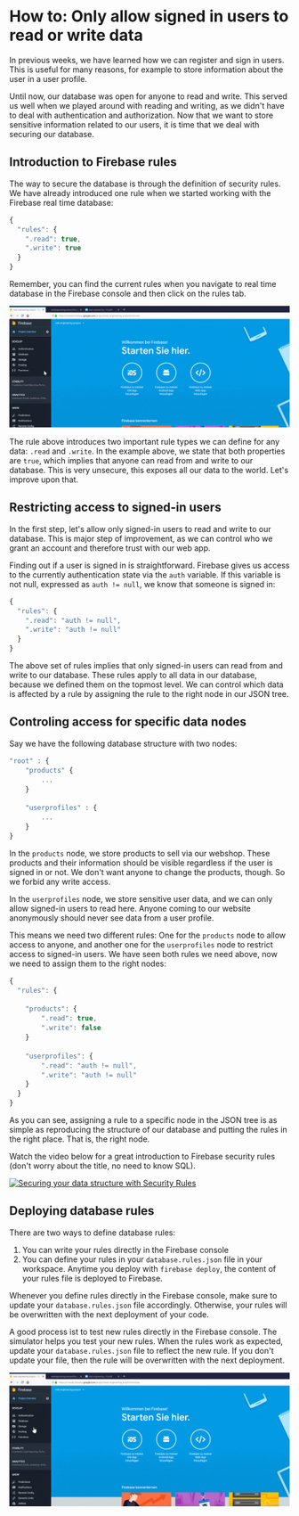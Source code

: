 # How to: Only allow signed in users to read or write data

In previous weeks, we have learned how we can register and sign in users. This is useful for many reasons, for example to store information about the user in a user profile.

Until now, our database was open for anyone to read and write. This served us well when we played around with reading and writing, as we didn't have to deal with authentication and authorization. Now that we want to store sensitive information related to our users, it is time that we deal with securing our database.

## Introduction to Firebase rules

The way to secure the database is through the definition of security rules. We have already introduced one rule when we started working with the Firebase real time database:

```javascript
{
  "rules": {
    ".read": true,
    ".write": true
  }
}
```

Remember, you can find the current rules when you navigate to real time database in the Firebase console and then click on the rules tab.

![Where to find the Firebase rules](/media/firebase-database-rules-where-to-find-them.gif)

The rule above introduces two important rule types we can define for any data: `.read` and `.write`. In the example above, we state that both properties are `true`, which implies that anyone can read from and write to our database. This is very unsecure, this exposes all our data to the world. Let's improve upon that.

## Restricting access to signed-in users

In the first step, let's allow only signed-in users to read and write to our database. This is major step of improvement, as we can control who we grant an account and therefore trust with our web app.

Finding out if a user is signed in is straightforward. Firebase gives us access to the currently authentication state via the `auth` variable. If this variable is not null, expressed as `auth != null`, we know that someone is signed in:

```javascript
{
  "rules": {
    ".read": "auth != null",
    ".write": "auth != null"
  }
}
```

The above set of rules implies that only signed-in users can read from and write to our database. These rules apply to all data in our database, because we defined them on the topmost level. We can control which data is affected by a rule by assigning the rule to the right node in our JSON tree.

## Controling access for specific data nodes

Say we have the following database structure with two nodes:

```javascript
"root" : {
    "products" {
        ...
    }
    
    "userprofiles" : {
        ...
    }
}
```

In the `products` node, we store products to sell via our webshop. These products and their information should be visible regardless if the user is signed in or not. We don't want anyone to change the products, though. So we forbid any write access.

In the `userprofiles` node, we store sensitive user data, and we can only allow signed-in users to read here. Anyone coming to our website anonymously should never see data from a user profile.

This means we need two different rules: One for the `products` node to allow access to anyone, and another one for the `userprofiles` node to restrict access to signed-in users. We have seen both rules we need above, now we need to assign them to the right nodes:

```javascript
{
  "rules": {

    "products": {
        ".read": true,
        ".write": false
    }

    "userprofiles": {
        ".read": "auth != null",
        ".write": "auth != null"
    }        
  }
}
```

As you can see, assigning a rule to a specific node in the JSON tree is as simple as reproducing the structure of our database and putting the rules in the right place. That is, the right node.

Watch the video below for a great introduction to Firebase security rules (don't worry about the title, no need to know SQL).

[![Securing your data structure with Security Rules](https://img.youtube.com/vi/rtoxRg-kbt0/0.jpg)](https://www.youtube.com/watch?v=rtoxRg-kbt0)

## Deploying database rules

There are two ways to define database rules: 

1. You can write your rules directly in the Firebase console
2. You can define your rules in your `database.rules.json` file in your workspace. Anytime you deploy with `firebase deploy`, the content of your rules file is deployed to Firebase.

Whenever you define rules directly in the Firebase console, make sure to update your `database.rules.json` file accordingly. Otherwise, your rules will be overwritten with the next deployment of your code.

A good process ist to test new rules directly in the Firebase console. The simulator helps you test your new rules. When the rules work as expected, update your `database.rules.json` file to reflect the new rule. If you don't update your file, then the rule will be overwritten with the next deployment.

![The Firebase Rules Simulator](/media/firebase-rules-simulator.gif)